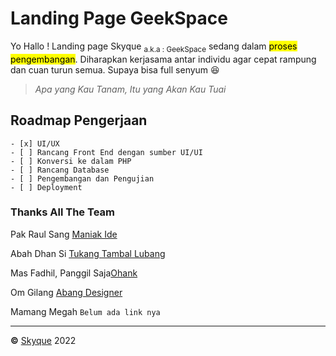 # Landing Page GeekSpace
Yo Hallo !
Landing page Skyque <sub>a.k.a : GeekSpace</sub> sedang dalam <mark>proses pengembangan</mark>. Diharapkan kerjasama antar individu agar cepat rampung dan cuan turun semua. Supaya bisa full senyum :laughing:


> _Apa yang Kau Tanam, Itu yang Akan Kau Tuai_



## Roadmap Pengerjaan
```
- [x] UI/UX
- [ ] Rancang Front End dengan sumber UI/UI
- [ ] Konversi ke dalam PHP
- [ ] Rancang Database
- [ ] Pengembangan dan Pengujian
- [ ] Deployment
```

### Thanks All The Team

Pak Raul Sang [Maniak Ide](https://github.com/raulmahya123)

Abah Dhan Si [Tukang Tambal Lubang](https://github.com/dhan14)

Mas Fadhil, Panggil Saja[Ohank](https://github.com/OhangDevelop)

Om Gilang [Abang Designer ](https://github.com/Giiyasa)

Mamang Megah `Belum ada link nya`

---
**&copy;** [Skyque](https://github.com/skyque1/skyqueweb) 2022
